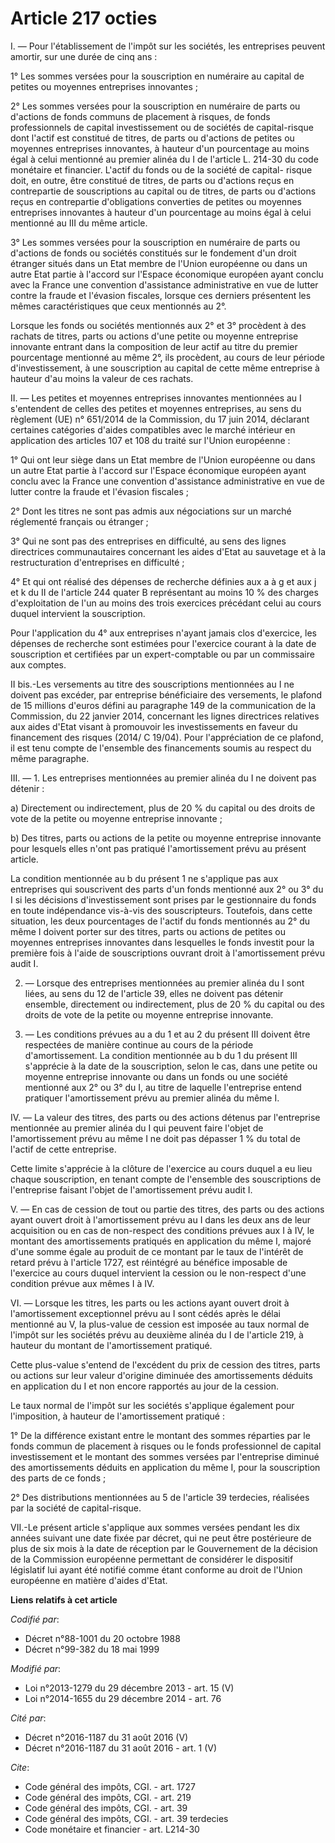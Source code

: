 # Article 217 octies

I. ― Pour l'établissement de l'impôt sur les sociétés, les entreprises peuvent amortir, sur une durée de cinq ans : 

1° Les sommes versées pour la souscription en numéraire au capital de petites ou moyennes entreprises innovantes ; 

2° Les sommes versées pour la souscription en numéraire de parts ou d'actions de fonds communs de placement à risques, de
fonds professionnels de capital investissement ou de sociétés de capital-risque dont l'actif est constitué de titres, de
parts ou d'actions de petites ou moyennes entreprises innovantes, à hauteur d'un pourcentage au moins égal à celui mentionné
au premier alinéa du I de l'article L. 214-30 du code monétaire et financier. L'actif du fonds ou de la société de capital-
risque doit, en outre, être constitué de titres, de parts ou d'actions reçus en contrepartie de souscriptions au capital ou
de titres, de parts ou d'actions reçus en contrepartie d'obligations converties de petites ou moyennes entreprises innovantes
à hauteur d'un pourcentage au moins égal à celui mentionné au III du même article. 

3° Les sommes versées pour la souscription en numéraire de parts ou d'actions de fonds ou sociétés constitués sur le
fondement d'un droit étranger situés dans un Etat membre de l'Union européenne ou dans un autre Etat partie à l'accord sur
l'Espace économique européen ayant conclu avec la France une convention d'assistance administrative en vue de lutter contre
la fraude et l'évasion fiscales, lorsque ces derniers présentent les mêmes caractéristiques que ceux mentionnés au 2°. 

Lorsque les fonds ou sociétés mentionnés aux 2° et 3° procèdent à des rachats de titres, parts ou actions d'une petite ou
moyenne entreprise innovante entrant dans la composition de leur actif au titre du premier pourcentage mentionné au même 2°,
ils procèdent, au cours de leur période d'investissement, à une souscription au capital de cette même entreprise à hauteur
d'au moins la valeur de ces rachats.

II. ― Les petites et moyennes entreprises innovantes mentionnées au I s'entendent de celles des petites et moyennes
entreprises, au sens du règlement (UE) n° 651/2014 de la Commission, du 17 juin 2014, déclarant certaines catégories d'aides
compatibles avec le marché intérieur en application des articles 107 et 108 du traité sur l'Union européenne : 

1° Qui ont leur siège dans un Etat membre de l'Union européenne ou dans un autre Etat partie à l'accord sur l'Espace
économique européen ayant conclu avec la France une convention d'assistance administrative en vue de lutter contre la fraude
et l'évasion fiscales ; 

2° Dont les titres ne sont pas admis aux négociations sur un marché réglementé français ou étranger ;

3° Qui ne sont pas des entreprises en difficulté, au sens des lignes directrices communautaires concernant les aides d'Etat
au sauvetage et à la restructuration d'entreprises en difficulté  ;   

4° Et qui ont réalisé des dépenses de recherche définies aux a à g et aux j et k du II de l'article 244 quater B représentant
au moins 10 % des charges d'exploitation de l'un au moins des trois exercices précédant celui au cours duquel intervient la
souscription. 

Pour l'application du 4° aux entreprises n'ayant jamais clos d'exercice, les dépenses de recherche sont estimées pour
l'exercice courant à la date de souscription et certifiées par un expert-comptable ou par un commissaire aux comptes. 

II bis.-Les versements au titre des souscriptions mentionnées au I ne doivent pas excéder, par entreprise bénéficiaire des
versements, le plafond de 15 millions d'euros défini au paragraphe 149 de la communication de la Commission, du 22 janvier
2014, concernant les lignes directrices relatives aux aides d'Etat visant à promouvoir les investissements en faveur du
financement des risques (2014/ C 19/04). Pour l'appréciation de ce plafond, il est tenu compte de l'ensemble des financements
soumis au respect du même paragraphe. 

III. ― 1. Les entreprises mentionnées au premier alinéa du I ne doivent pas détenir : 

a) Directement ou indirectement, plus de 20 % du capital ou des droits de vote de la petite ou moyenne entreprise
innovante ; 

b) Des titres, parts ou actions de la petite ou moyenne entreprise innovante pour lesquels elles n'ont pas pratiqué
l'amortissement prévu au présent article. 

La condition mentionnée au b du présent 1 ne s'applique pas aux entreprises qui souscrivent des parts d'un fonds mentionné
aux 2° ou 3° du I si les décisions d'investissement sont prises par le gestionnaire du fonds en toute indépendance vis-à-vis
des souscripteurs. Toutefois, dans cette situation, les deux pourcentages de l'actif du fonds mentionnés au 2° du même I
doivent porter sur des titres, parts ou actions de petites ou moyennes entreprises innovantes dans lesquelles le fonds
investit pour la première fois à l'aide de souscriptions ouvrant droit à l'amortissement prévu audit I.

2. ― Lorsque des entreprises mentionnées au premier alinéa du I sont liées, au sens du 12 de l'article 39, elles ne doivent
pas détenir ensemble, directement ou indirectement, plus de 20 % du capital ou des droits de vote de la petite ou moyenne
entreprise innovante. 

3. ― Les conditions prévues au a du 1 et au 2 du présent III doivent être respectées de manière continue au cours de la
période d'amortissement. La condition mentionnée au b du 1 du présent III s'apprécie à la date de la souscription, selon le
cas, dans une petite ou moyenne entreprise innovante ou dans un fonds ou une société mentionné aux 2° ou 3° du I, au titre de
laquelle l'entreprise entend pratiquer l'amortissement prévu au premier alinéa du même I. 

IV. ― La valeur des titres, des parts ou des actions détenus par l'entreprise mentionnée au premier alinéa du I qui peuvent
faire l'objet de l'amortissement prévu au même I ne doit pas dépasser 1 % du total de l'actif de cette entreprise. 

Cette limite s'apprécie à la clôture de l'exercice au cours duquel a eu lieu chaque souscription, en tenant compte de
l'ensemble des souscriptions de l'entreprise faisant l'objet de l'amortissement prévu audit I. 

V. ― En cas de cession de tout ou partie des titres, des parts ou des actions ayant ouvert droit à l'amortissement prévu au I
dans les deux ans de leur acquisition ou en cas de non-respect des conditions prévues aux I à IV, le montant des
amortissements pratiqués en application du même I, majoré d'une somme égale au produit de ce montant par le taux de l'intérêt
de retard prévu à l'article 1727, est réintégré au bénéfice imposable de l'exercice au cours duquel intervient la cession ou
le non-respect d'une condition prévue aux mêmes I à IV. 

VI. ― Lorsque les titres, les parts ou les actions ayant ouvert droit à l'amortissement exceptionnel prévu au I sont cédés
après le délai mentionné au V, la plus-value de cession est imposée au taux normal de l'impôt sur les sociétés prévu au
deuxième alinéa du I de l'article 219, à hauteur du montant de l'amortissement pratiqué. 

Cette plus-value s'entend de l'excédent du prix de cession des titres, parts ou actions sur leur valeur d'origine diminuée
des amortissements déduits en application du I et non encore rapportés au jour de la cession. 

Le taux normal de l'impôt sur les sociétés s'applique également pour l'imposition, à hauteur de l'amortissement pratiqué : 

1° De la différence existant entre le montant des sommes réparties par le fonds commun de placement à risques ou le fonds
professionnel de capital investissement et le montant des sommes versées par l'entreprise diminué des amortissements déduits
en application du même I, pour la souscription des parts de ce fonds ; 

2° Des distributions mentionnées au 5 de l'article 39 terdecies, réalisées par la société de capital-risque.

VII.-Le présent article s'applique aux sommes versées pendant les dix années suivant une date fixée par décret, qui ne peut
être postérieure de plus de six mois à la date de réception par le Gouvernement de la décision de la Commission européenne
permettant de considérer le dispositif législatif lui ayant été notifié comme étant conforme au droit de l'Union européenne
en matière d'aides d'Etat.

**Liens relatifs à cet article**

_Codifié par_:

  - Décret n°88-1001 du 20 octobre 1988
  - Décret n°99-382 du 18 mai 1999

_Modifié par_:

  - Loi n°2013-1279 du 29 décembre 2013 - art. 15 (V)
  - Loi n°2014-1655 du 29 décembre 2014 - art. 76

_Cité par_:

  - Décret n°2016-1187 du 31 août 2016 (V)
  - Décret n°2016-1187 du 31 août 2016 - art. 1 (V)

_Cite_:

  - Code général des impôts, CGI. - art. 1727
  - Code général des impôts, CGI. - art. 219
  - Code général des impôts, CGI. - art. 39
  - Code général des impôts, CGI. - art. 39 terdecies
  - Code monétaire et financier - art. L214-30
